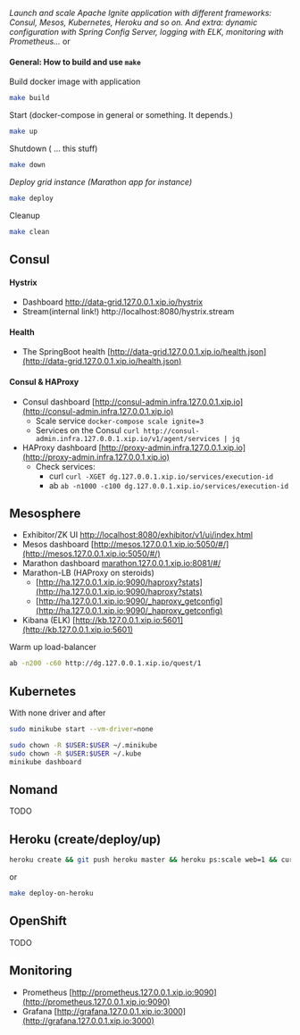 _Launch and scale Apache Ignite application with different frameworks: Consul, Mesos, Kubernetes, Heroku and so on. And extra: dynamic configuration with Spring Config Server, logging with ELK, monitoring with Prometheus..._ or
#### General: How to build and use `make`

Build docker image with  application
```bash
make build
```
Start (docker-compose in general or something. It depends.)
```bash
make up
```

Shutdown ( ... this stuff)
```bash
make down
```

_Deploy grid instance (Marathon app for instance)_
```bash
make deploy
```

Cleanup
```bash
make clean
```

## Consul

#### Hystrix
 * Dashboard http://data-grid.127.0.0.1.xip.io/hystrix
 * Stream(internal link!) http://localhost:8080/hystrix.stream

#### Health
 * The SpringBoot health [http://data-grid.127.0.0.1.xip.io/health.json](http://data-grid.127.0.0.1.xip.io/health.json)  

#### Consul & HAProxy
* Consul dashboard [http://consul-admin.infra.127.0.0.1.xip.io](http://consul-admin.infra.127.0.0.1.xip.io)
    * Scale service ```docker-compose scale ignite=3```
    * Services on the Consul ```curl http://consul-admin.infra.127.0.0.1.xip.io/v1/agent/services | jq```
* HAProxy dashboard [http://proxy-admin.infra.127.0.0.1.xip.io](http://proxy-admin.infra.127.0.0.1.xip.io)
    * Check services:
        + curl ```curl -XGET dg.127.0.0.1.xip.io/services/execution-id```
        + ab ```ab -n1000 -c100 dg.127.0.0.1.xip.io/services/execution-id```

## Mesosphere
* Exhibitor/ZK UI [http://localhost:8080/exhibitor/v1/ui/index.html](http://localhost:8080/exhibitor/v1/ui/index.html)
* Mesos dashboard [http://mesos.127.0.0.1.xip.io:5050/#/](http://mesos.127.0.0.1.xip.io:5050/#/)
* Marathon dashboard [marathon.127.0.0.1.xip.io:8081/#/](http://marathon.127.0.0.1.xip.io:8081)
* Marathon-LB (HAProxy on steroids)
    * [http://ha.127.0.0.1.xip.io:9090/haproxy?stats](http://ha.127.0.0.1.xip.io:9090/haproxy?stats)
    * [http://ha.127.0.0.1.xip.io:9090/_haproxy_getconfig](http://ha.127.0.0.1.xip.io:9090/_haproxy_getconfig)
* Kibana (ELK) [http://kb.127.0.0.1.xip.io:5601](http://kb.127.0.0.1.xip.io:5601)

Warm up load-balancer
```bash
ab -n200 -c60 http://dg.127.0.0.1.xip.io/quest/1
```

## Kubernetes
With none driver and after
```bash
sudo minikube start --vm-driver=none
```

```bash
sudo chown -R $USER:$USER ~/.minikube
sudo chown -R $USER:$USER ~/.kube
minikube dashboard
```

## Nomand
TODO

## Heroku (create/deploy/up)
```bash
heroku create && git push heroku master && heroku ps:scale web=1 && curl https://pure-plateau-77452.herokuapp.com/health | jq
```
or
```bash
make deploy-on-heroku
```

## OpenShift
TODO


## Monitoring
* Prometheus [http://prometheus.127.0.0.1.xip.io:9090](http://prometheus.127.0.0.1.xip.io:9090)
* Grafana [http://grafana.127.0.0.1.xip.io:3000](http://grafana.127.0.0.1.xip.io:3000)
